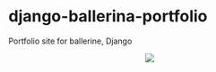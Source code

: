 # django-ballerina-portfolio
Portfolio site for ballerine, Django
<p align="center">
  <img src="https://psv4.userapi.com/c810327/u179705673/docs/be0251323727/Antrop_full.png?extra=KvuMwLVaCFy6v3_otVgMkacfFZfCjlmNvWXAEsG9DWcRfPuFvnD2mSDR9KaNn_zOpijlv100eapsOlkgxUeodcQPAjhouDPvZcHCbiNsveK4tkJ4DxS9tbCkkQ"/>
</p>
